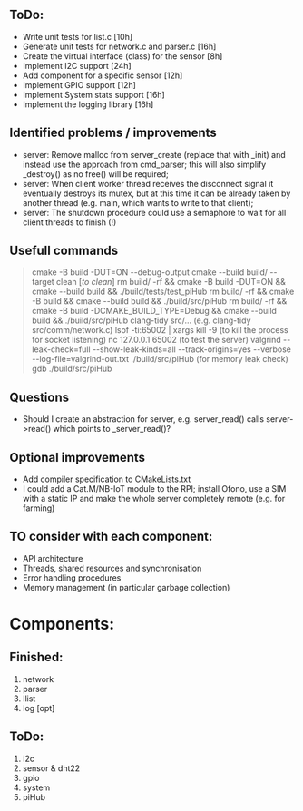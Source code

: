 ## ToDo:
- Write unit tests for list.c [10h]
- Generate unit tests for network.c and parser.c [16h]
- Create the virtual interface (class) for the sensor [8h]
- Implement I2C support [24h]
- Add component for a specific sensor [12h]
- Implement GPIO support [12h]
- Implement System stats support [16h]
- Implement the logging library [16h]

## Identified problems / improvements
- server: Remove malloc from server_create (replace that with _init) and instead use the approach from cmd_parser; this will also simplify _destroy() as no free() will be required;
- server: When client worker thread receives the disconnect signal it eventually destroys its mutex, but at this time it can be already taken by another thread (e.g. main, which wants to write to that client);
- server: The shutdown procedure could use a semaphore to wait for all client threads to finish (!)

## Usefull commands
> cmake -B build -DUT=ON --debug-output
> cmake --build build/ --target clean [*to clean*]
> rm build/ -rf && cmake -B build -DUT=ON && cmake --build build && ./build/tests/test_piHub
> rm build/ -rf && cmake -B build && cmake --build build && ./build/src/piHub
> rm build/ -rf && cmake -B build -DCMAKE_BUILD_TYPE=Debug && cmake --build build && ./build/src/piHub
> clang-tidy src/... (e.g. clang-tidy src/comm/network.c)
> lsof -ti:65002 | xargs kill -9 (to kill the process for socket listening)
> nc 127.0.0.1 65002 (to test the server)
> valgrind --leak-check=full --show-leak-kinds=all --track-origins=yes --verbose --log-file=valgrind-out.txt ./build/src/piHub (for memory leak check)
> gdb ./build/src/piHub

## Questions 
- Should I create an abstraction for server, e.g. server_read() calls server->read() which points to _server_read()?

## Optional improvements
- Add compiler specification to CMakeLists.txt
- I could add a Cat.M/NB-IoT module to the RPI; install Ofono, use a SIM with a static IP and make the whole server completely remote (e.g. for farming)

## TO consider with each component:
- API architecture
- Threads, shared resources and synchronisation
- Error handling procedures
- Memory management (in particular garbage collection)

# Components:
## Finished:
1) network
2) parser
3) llist
4) log [opt]

## ToDo:
1) i2c
2) sensor & dht22
3) gpio
4) system
5) piHub